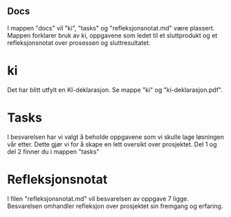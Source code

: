## Docs
I mappen "docs" vil "ki", "tasks" og "refleksjonsnotat.md" være plassert. Mappen forklarer bruk av ki, oppgavene som ledet til et sluttprodukt og et refleksjonsnotat over prosessen og sluttresultatet.

# ki
Det har blitt utfylt en KI-deklarasjon. Se mappe "ki" og "ki-deklarasjon.pdf".

# Tasks
I besvarelsen har vi valgt å beholde oppgavene som vi skulle lage løsningen vår etter. Dette gjør vi for å skape en lett oversikt over prosjektet. Del 1 og del 2 finner du i mappen "tasks"

# Refleksjonsnotat
I filen "refleksjonsnotat.md" vil besvarelsen av oppgave 7 ligge. Besvarelsen omhandler refleksjon over prosjektet sin fremgang og erfaring.